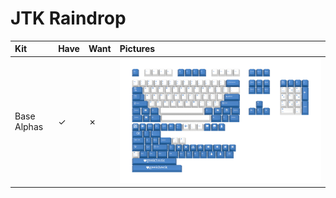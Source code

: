 # JTK Raindrop

| Kit                                   | Have    | Want    | Pictures |
| :-------------------------------------| :------ | :------ | :------- |
| Base Alphas                           |    ✓    |    ✗    | ![](https://raw.githubusercontent.com/barnumbirr/keysets/master/doc/jtk_raindrop/jtk_raindrop_kit.png) |


